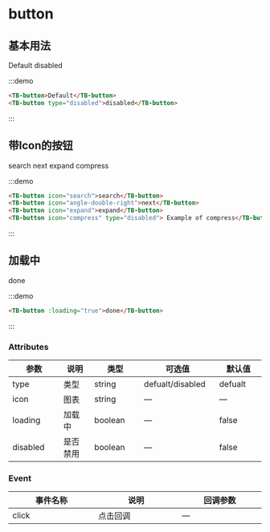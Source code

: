 <style>
th{
  width: 189px
}
</style>
<script>
 export default {
    methods: {
    }
  }
</script>
# button
## 基本用法
<div class="code_inline">
  <TB-button>Default</TB-button>
  <TB-button type="disabled">disabled</TB-button>
</div>

:::demo
```html
<TB-button>Default</TB-button>
<TB-button type="disabled">disabled</TB-button>
```
:::

## 带Icon的按钮
<div class="code_inline">
  <TB-button icon="search">search</TB-button>
  <TB-button icon="angle-double-right">next</TB-button>
  <TB-button icon="expand">expand</TB-button>
  <TB-button icon="compress" type="disabled">compress</TB-button>
</div>

:::demo
```html
<TB-button icon="search">search</TB-button>
<TB-button icon="angle-double-right">next</TB-button>
<TB-button icon="expand">expand</TB-button>
<TB-button icon="compress" type="disabled"> Example of compress</TB-button>
```
:::

## 加载中
<div class="code_inline">
  <TB-button :loading="true">done</TB-button>
</div>

:::demo
```html
<TB-button :loading="true">done</TB-button>
```
:::

### Attributes
| 参数       | 说明                                 | 类型      | 可选值       | 默认值   |
|---------- |------------------------------------  |---------- |------------- |-------- |
|type       |	类型                                 |	string   |	defualt/disabled           |	defualt       |
|icon	      | 图表                                 |	string    |	—  |	— |
|loading    |	加载中                            |	boolean    |	—             |	false      |
|disabled   |	是否禁用                            |	boolean   |	—	            | false   |

### Event
| 事件名称      | 说明       | 回调参数   |
|------------- |----------- |---------  |
|click         |点击回调| —  |